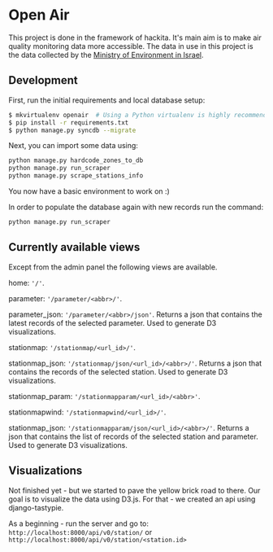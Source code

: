 # Open Air

This project is done in the framework of hackita.
It's main aim is to make air quality monitoring data more accessible.
The data in use in this project is the data collected by the 
[Ministry of Environment in Israel](http://www.svivaaqm.net/).


## Development

First, run the initial requirements and local database setup:

```bash
$ mkvirtualenv openair  # Using a Python virtualenv is highly recommended
$ pip install -r requirements.txt
$ python manage.py syncdb --migrate
```

Next, you can import some data using:

```bash
python manage.py hardcode_zones_to_db
python manage.py run_scraper
python manage.py scrape_stations_info
```

You now have a basic environment to work on :)

In order to populate the database again with new records run the command:

```bash
python manage.py run_scraper
```

## Currently available views

Except from the admin panel the following views are available.

home:
``'/'``.

parameter:
``'/parameter/<abbr>/'``.

parameter_json:
``'/parameter/<abbr>/json'``. Returns a json that contains the latest records of the
selected parameter. Used to generate D3 visualizations.

stationmap:
``'/stationmap/<url_id>/'``.

stationmap_json:
``'/stationmap/json/<url_id>/<abbr>/'``. Returns a json that contains the records of the
selected station. Used to generate D3 visualizations.

stationmap_param:
``'/stationmapparam/<url_id>/<abbr>'``.

stationmapwind:
``'/stationmapwind/<url_id>/'``.

stationmap_json:
``'/stationmapparam/json/<url_id>/<abbr>/'``. Returns a json that contains the list of records of the
selected station and parameter. Used to generate D3 visualizations.


## Visualizations

Not finished yet - but we started to pave the yellow brick road to there.
Our goal is to visualize the data using D3.js. For that - we created an api 
using django-tastypie.

As a beginning - run the server and go to: ``http://localhost:8000/api/v0/station/`` 
or ``http://localhost:8000/api/v0/station/<station.id>``
